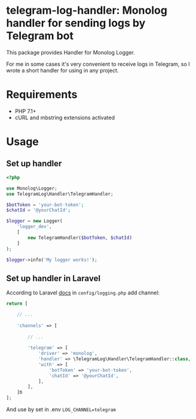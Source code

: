 # telegram-log-handler: Monolog handler for sending logs by Telegram bot 

This package provides Handler for Monolog Logger.

For me in some cases it's very convenient to receive logs in Telegram, so I wrote a short handler for using in any project.

# Requirements
  
* PHP 7.1+
* cURL and mbstring extensions activated

# Usage

## Set up handler

```php
<?php

use Monolog\Logger;
use TelegramLog\Handler\TelegramHandler;

$botToken = 'your-bot-token';
$chatId = '@yourChatId';

$logger = new Logger(
    'logger_dev',
    [
        new TelegramHandler($botToken, $chatId)
    ]
);

$logger->info('My logger works!');
```

## Set up handler in Laravel

According to Laravel [docs](https://laravel.com/docs/5.8/logging#advanced-monolog-channel-customization) in `config/logging.php` add channel:

```php
return [

    // ...
    
    'channels' => [
    
        // ...
        
        'telegram' => [
            'driver' => 'monolog',
            'handler' => \TelegramLog\Handler\TelegramHandler::class,
            'with' => [
                'botToken' => 'your-bot-token',
                'chatId' => '@yourChatId',
            ],
        ],
    ]б
];
```

And use by set in .env `LOG_CHANNEL=telegram`
